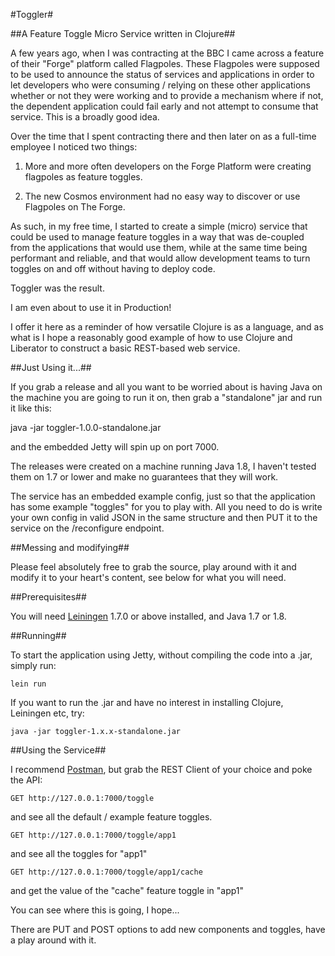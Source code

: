 #Toggler#

##A Feature Toggle Micro Service written in Clojure##

A few years ago, when I was contracting at the BBC I came across a feature of their
"Forge" platform called Flagpoles.  These Flagpoles were supposed to be used to
announce the status of services and applications in order to let developers who were
consuming / relying on these other applications whether or not they were working and
to provide a mechanism where if not, the dependent application could fail early and
not attempt to consume that service.  This is a broadly good idea.

Over the time that I spent contracting there and then later on as a full-time employee
I noticed two things:

1. More and more often developers on the Forge Platform were creating flagpoles as feature toggles.

2. The new Cosmos environment had no easy way to discover or use Flagpoles on The Forge.

As such, in my free time, I started to create a simple (micro) service that could be used to
manage feature toggles in a way that was de-coupled from the applications that would
use them, while at the same time being performant and reliable, and that would allow
development teams to turn toggles on and off without having to deploy code.

Toggler was the result.

I am even about to use it in Production!

I offer it here as a reminder of how versatile Clojure is as a language,
and as what is I hope a reasonably good example of how to use Clojure and Liberator to
construct a basic REST-based web service.

##Just Using it...##

If you grab a release and all you want to be worried about is having Java on the machine
you are going to run it on, then grab a "standalone" jar and run it like this:

java -jar toggler-1.0.0-standalone.jar

and the embedded Jetty will spin up on port 7000.

The releases were created on a machine running Java 1.8, I haven't tested them on 1.7 or
lower and make no guarantees that they will work.

The service has an embedded example config, just so that the application has some example
"toggles" for you to play with.  All you need to do is write your own config in valid
JSON in the same structure and then PUT it to the service on the /reconfigure endpoint.

##Messing and modifying##

Please feel absolutely free to grab the source, play around with it and modify it to your
heart's content, see below for what you will need.

##Prerequisites##

You will need [Leiningen][1] 1.7.0 or above installed, and Java 1.7 or 1.8.

[1]: https://github.com/technomancy/leiningen

##Running##

To start the application using Jetty, without compiling the code into a .jar, simply run:

    lein run

If you want to run the .jar and have no interest in installing Clojure, Leiningen etc, try:

    java -jar toggler-1.x.x-standalone.jar

##Using the Service##

I recommend [Postman][2], but grab the REST Client of your choice
and poke the API:

[2]: https://www.getpostman.com/

    GET http://127.0.0.1:7000/toggle

and see all the default / example feature toggles.

    GET http://127.0.0.1:7000/toggle/app1

and see all the toggles for "app1"

    GET http://127.0.0.1:7000/toggle/app1/cache

and get the value of the "cache" feature toggle in "app1"

You can see where this is going, I hope...

There are PUT and POST options to add new components and toggles, have a play around with it.

